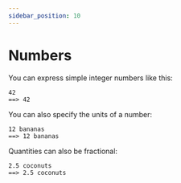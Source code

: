 ```yaml
---
sidebar_position: 10
---
```


# Numbers

You can express simple integer numbers like this:

```deci live
42
==> 42
```

You can also specify the units of a number:

```deci live
12 bananas
==> 12 bananas
```

Quantities can also be fractional:

```deci live
2.5 coconuts
==> 2.5 coconuts
```
